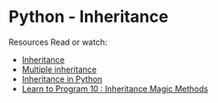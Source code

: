 # Python - Inheritance

Resources
Read or watch:

- [Inheritance](https://alu-intranet.hbtn.io/rltoken/pRigaMtzlZIXHVXZJ7yRMQ)
- [Multiple inheritance](https://alu-intranet.hbtn.io/rltoken/q7hgZ43Gu_snerCNUwqzuw)
- [Inheritance in Python](https://alu-intranet.hbtn.io/rltoken/FL9pMOVaBXP9xg8Ep4rTYQ)
- [Learn to Program 10 : Inheritance Magic Methods](https://alu-intranet.hbtn.io/rltoken/fojEQ8bllfZecx-ZKKurTw)